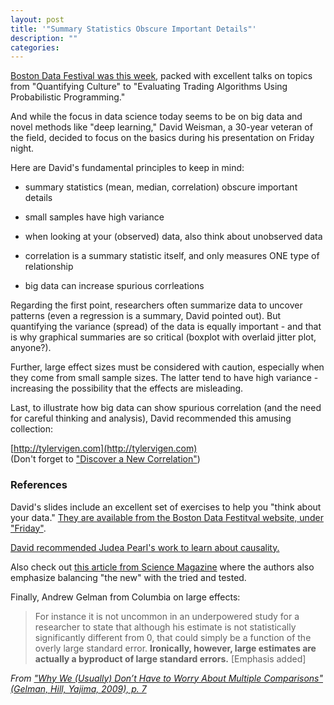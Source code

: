 ```yaml
---
layout: post
title: '"Summary Statistics Obscure Important Details"'
description: ""
categories: 
---
```


[Boston Data Festival was this week](http://www.bostondatafest.com), packed with excellent talks on topics from "Quantifying Culture" to "Evaluating Trading Algorithms Using Probabilistic Programming." 

And while the focus in data science today seems to be on big data and novel methods like "deep learning," David Weisman, a 30-year veteran of the field, decided to focus on the basics during his presentation on Friday night.

Here are David's fundamental principles to keep in mind:  

* summary statistics (mean, median, correlation) obscure important details   

* small samples have high variance  

* when looking at your (observed) data, also think about unobserved data  

* correlation is a summary statistic itself, and only measures ONE type of relationship  

* big data can increase spurious corrleations  

Regarding the first point, researchers often summarize data to uncover patterns (even a regression is a summary, David pointed out). But quantifying the variance (spread) of the data is equally important - and that is why graphical summaries are so critical (boxplot with overlaid jitter plot, anyone?).

Further, large effect sizes must be considered with caution, especially when they come from small sample sizes. The latter tend to have high variance - increasing the possibility that the effects are misleading.

Last, to illustrate how big data can show spurious correlation (and the need for careful thinking and analysis), David recommended this amusing collection:  

[http://tylervigen.com](http://tylervigen.com)  
(Don't forget to ["Discover a New Correlation"](http://tylervigen.com/discover))



### References
David's slides include an excellent set of exercises to help you "think about your data." [They are available from the Boston Data Festitval website, under "Friday"](http://www.bostondatafest.com/slides/).

[David recommended Judea Pearl's work to learn about causality.](http://bayes.cs.ucla.edu/jp_home.html)

Also check out [this article from Science Magazine](http://gking.harvard.edu/publications/parable-google-flu%C2%A0traps-big-data-analysis) where the authors also emphasize balancing "the new" with the tried and tested. 


Finally, Andrew Gelman from Columbia on large effects:

> For instance it is not uncommon in an underpowered study for a researcher to state that although his estimate is not statistically significantly different from 0, that could simply be a function of the overly large standard error. <b>Ironically, however, large estimates are actually a byproduct of large standard errors.</b> [Emphasis added]  

*From ["Why We (Usually) Don’t Have to Worry About Multiple Comparisons" (Gelman, Hill, Yajima, 2009), p. 7](http://arxiv.org/abs/0907.2478)*



